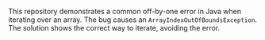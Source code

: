 This repository demonstrates a common off-by-one error in Java when iterating over an array. The bug causes an `ArrayIndexOutOfBoundsException`. The solution shows the correct way to iterate, avoiding the error.